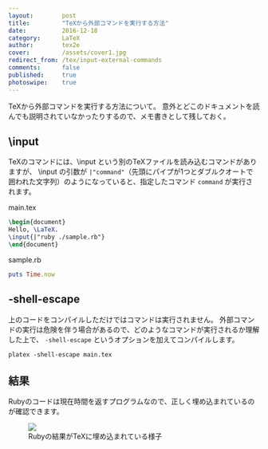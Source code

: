```yaml
---
layout:        post
title:         "TeXから外部コマンドを実行する方法"
date:          2016-12-18
category:      LaTeX
author:        tex2e
cover:         /assets/cover1.jpg
redirect_from: /tex/input-external-commands
comments:      false
published:     true
photoswipe:    true
---
```


TeXから外部コマンドを実行する方法について。
意外とどこのドキュメントを読んでも説明されていなかったりするので、メモ書きとして残しておく。

\\input
-----------------------

TeXのコマンドには、\\input という別のTeXファイルを読み込むコマンドがありますが、
\\input の引数が `|"command"`（先頭にパイプが1つとダブルクオートで囲われた文字列）のようになっていると、指定したコマンド `command` が実行されます。

main.tex

```tex
\begin{document}
Hello, \LaTeX.
\input{|"ruby ./sample.rb"}
\end{document}
```

sample.rb

```ruby
puts Time.now
```


-shell-escape
-----------------------

上のコードをコンパイルしただけではコマンドは実行されません。
外部コマンドの実行は危険を伴う場合があるので、どのようなコマンドが実行されるか理解した上で、
`-shell-escape` というオプションを加えてコンパイルします。

```
platex -shell-escape main.tex
```


結果
-----------------------

Rubyのコードは現在時間を返すプログラムなので、正しく埋め込まれているのが確認できます。

<figure>
<img src="{{ site.baseurl }}/media/post/tex-input-external-commands.png" />
<figcaption>Rubyの結果がTeXに埋め込まれている様子</figcaption>
</figure>
